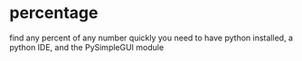 # percentage
find any percent of any number quickly
you need to have python installed, a python IDE, and the PySimpleGUI module
